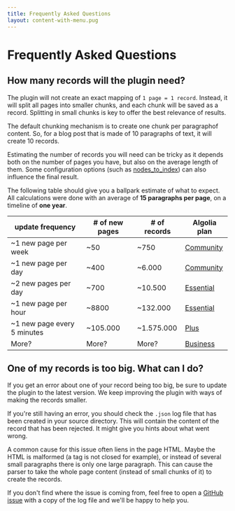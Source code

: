 ```yaml
---
title: Frequently Asked Questions
layout: content-with-menu.pug
---
```


# Frequently Asked Questions

## How many records will the plugin need?

The plugin will not create an exact mapping of `1 page = 1 record`. Instead, it
will split all pages into smaller chunks, and each chunk will be saved as
a record. Splitting in small chunks is key to offer the best relevance of
results.

The default chunking mechanism is to create one chunk per paragraphof content.
So, for a blog post that is made of 10 paragraphs of text, it will create 10
records.

Estimating the number of records you will need can be tricky as it depends both
on the number of pages you have, but also on the average length of them.  Some
configuration options (such as [nodes_to_index][1]) can also influence the final
result.

The following table should give you a ballpark estimate of what to expect. All
calculations were done with an average of **15 paragraphs per page**, on
a timeline of **one year**.

| update frequency               | # of new pages | # of records | Algolia plan |
| ------------------------------ | -------------- | ------------ | ------------ |
| ~1 new page per week           | ~50            | ~750         | [Community][2] |
| ~1 new page per day            | ~400           | ~6.000       | [Community][3] |
| ~2 new pages per day           | ~700           | ~10.500      | [Essential][4] |
| ~1 new page per hour           | ~8800          | ~132.000     | [Essential][5] |
| ~1 new page every 5 minutes    | ~105.000       | ~1.575.000   | [Plus][6]      |
| More?                          | More?          | More?        | [Business][7]  |

## One of my records is too big. What can I do?

If you get an error about one of your record being too big, be sure to update
the plugin to the latest version. We keep improving the plugin with ways of
making the records smaller.

If you're still having an error, you should check the `.json` log file that has
been created in your source directory. This will contain the content of the
record that has been rejected. It might give you hints about what went wrong.

A common cause for this issue often liens in the page HTML. Maybe the HTML is
malformed (a tag is not closed for example), or instead of several small
paragraphs there is only one large paragraph. This can cause the parser to take
the whole page content (instead of small chunks of it) to create the
records.

If you don't find where the issue is coming from, feel free to open a [GitHub
issue][8] with a copy of the log file and we'll be happy to help you.


[1]: options.html#nodes-to-index
[2]: https://www.algolia.com/pricing
[3]: https://www.algolia.com/pricing
[4]: https://www.algolia.com/pricing
[5]: https://www.algolia.com/pricing
[6]: https://www.algolia.com/pricing
[7]: https://www.algolia.com/pricing
[8]: https://github.com/algolia/jekyll-algolia/issues
